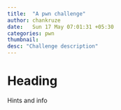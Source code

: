 ```yaml
---
title:  "A pwn challenge"
author: chankruze
date:   Sun 17 May 07:01:31 +05:30
categories: pwn
thumbnail: 
desc: "Challenge description"
---
```


# Heading

Hints and info

